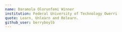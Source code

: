```yaml
---
name: Daramola Olorunfemi Winner
institution: Federal University of Technology Owerri
quote: Learn, Unlearn and Relearn.
github_user: berryboylb
---
```

